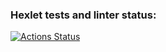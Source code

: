 ### Hexlet tests and linter status:
[![Actions Status](https://github.com/KTV0806/data-analytics-project-100/actions/workflows/hexlet-check.yml/badge.svg)](https://github.com/KTV0806/data-analytics-project-100/actions)